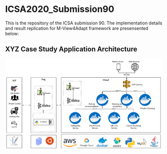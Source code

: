 # ICSA2020_Submission90
This is the repository of the ICSA submission 90. The implementation details and result replication for M-View4Adapt framework are presensented below:


## XYZ Case Study Application Architecture

![XYZ base application architecture](XYZ_Application.png)
